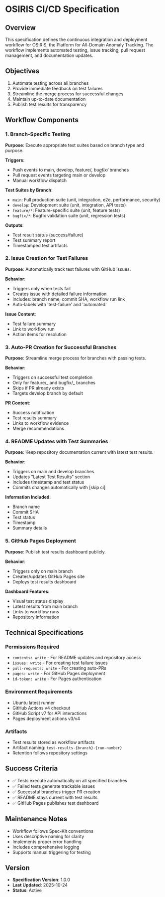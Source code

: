 # OSIRIS CI/CD Specification

## Overview

This specification defines the continuous integration and deployment workflow for OSIRIS, the Platform for All-Domain Anomaly Tracking. The workflow implements automated testing, issue tracking, pull request management, and documentation updates.

## Objectives

1. Automate testing across all branches
2. Provide immediate feedback on test failures
3. Streamline the merge process for successful changes
4. Maintain up-to-date documentation
5. Publish test results for transparency

## Workflow Components

### 1. Branch-Specific Testing

**Purpose**: Execute appropriate test suites based on branch type and purpose.

**Triggers**:

- Push events to main, develop, feature/_, bugfix/_ branches
- Pull request events targeting main or develop
- Manual workflow dispatch

**Test Suites by Branch**:

- `main`: Full production suite (unit, integration, e2e, performance, security)
- `develop`: Development suite (unit, integration, API tests)
- `feature/*`: Feature-specific suite (unit, feature tests)
- `bugfix/*`: Bugfix validation suite (unit, regression tests)

**Outputs**:

- Test result status (success/failure)
- Test summary report
- Timestamped test artifacts

### 2. Issue Creation for Test Failures

**Purpose**: Automatically track test failures with GitHub issues.

**Behavior**:

- Triggers only when tests fail
- Creates issue with detailed failure information
- Includes: branch name, commit SHA, workflow run link
- Auto-labels with 'test-failure' and 'automated'

**Issue Content**:

- Test failure summary
- Link to workflow run
- Action items for resolution

### 3. Auto-PR Creation for Successful Branches

**Purpose**: Streamline merge process for branches with passing tests.

**Behavior**:

- Triggers on successful test completion
- Only for feature/_ and bugfix/_ branches
- Skips if PR already exists
- Targets develop branch by default

**PR Content**:

- Success notification
- Test results summary
- Links to workflow evidence
- Merge recommendations

### 4. README Updates with Test Summaries

**Purpose**: Keep repository documentation current with latest test results.

**Behavior**:

- Triggers on main and develop branches
- Updates "Latest Test Results" section
- Includes timestamp and test status
- Commits changes automatically with [skip ci]

**Information Included**:

- Branch name
- Commit SHA
- Test status
- Timestamp
- Summary details

### 5. GitHub Pages Deployment

**Purpose**: Publish test results dashboard publicly.

**Behavior**:

- Triggers only on main branch
- Creates/updates GitHub Pages site
- Deploys test results dashboard

**Dashboard Features**:

- Visual test status display
- Latest results from main branch
- Links to workflow runs
- Repository information

## Technical Specifications

### Permissions Required

- `contents: write` - For README updates and repository access
- `issues: write` - For creating test failure issues
- `pull-requests: write` - For creating auto-PRs
- `pages: write` - For GitHub Pages deployment
- `id-token: write` - For Pages authentication

### Environment Requirements

- Ubuntu latest runner
- GitHub Actions v4 checkout
- GitHub Script v7 for API interactions
- Pages deployment actions v3/v4

### Artifacts

- Test results stored as workflow artifacts
- Artifact naming: `test-results-{branch}-{run-number}`
- Retention follows repository settings

## Success Criteria

- ✅ Tests execute automatically on all specified branches
- ✅ Failed tests generate trackable issues
- ✅ Successful branches trigger PR creation
- ✅ README stays current with test results
- ✅ GitHub Pages publishes test dashboard

## Maintenance Notes

- Workflow follows Spec-Kit conventions
- Uses descriptive naming for clarity
- Implements proper error handling
- Includes comprehensive logging
- Supports manual triggering for testing

## Version

- **Specification Version**: 1.0.0
- **Last Updated**: 2025-10-24
- **Status**: Active
